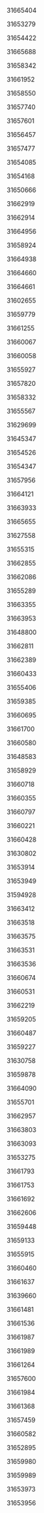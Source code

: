 31665404

31653279

31654422

31665688

31658342

31661952

31658550

31657740

31657601

31656457

31657477

31654085

31654168

31650666

31662919

31662914

31664956

31658924

31664938

31664660

31664661

31602655

31659779

31661255

31660067

31660058

31655927

31657820

31658332

31655567

31629699

31645347

31654526

31654347

31657956

31664121

31663933

31665655

31627558

31655315

31662855

31662086

31655289

31663355

31663953

31648800

31662811

31662389

31660433

31655406

31659385

31660695

31661700

31660580

31648583

31658929

31660718

31660355

31660797

31660221

31660428

31630802

31653914

31653949

31594928

31663412

31663518

31663575

31663531

31663536

31660674

31660531

31662219

31659205

31660487

31659227

31630758

31659878

31664090

31655701

31662957

31663803

31663093

31653275

31661793

31661753

31661692

31662606

31659448

31659133

31655915

31660460

31661637

31639660

31661481

31661536

31661987

31661989

31661264

31657600

31661984

31661368

31657459

31660582

31652895

31659980

31659989

31653973

31653956

